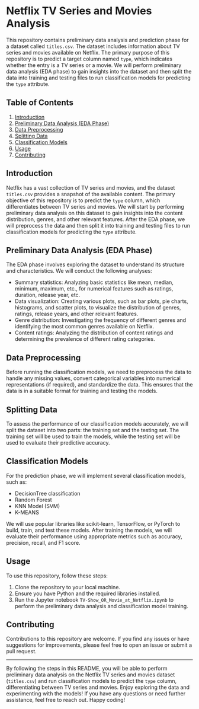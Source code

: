 # Netflix TV Series and Movies Analysis

This repository contains preliminary data analysis and prediction phase for a dataset called `titles.csv`. The dataset includes information about TV series and movies available on Netflix. The primary purpose of this repository is to predict a target column named `type`, which indicates whether the entry is a TV series or a movie. We will perform preliminary data analysis (EDA phase) to gain insights into the dataset and then split the data into training and testing files to run classification models for predicting the `type` attribute.

## Table of Contents

1. [Introduction](#introduction)
2. [Preliminary Data Analysis (EDA Phase)](#preliminary-data-analysis)
3. [Data Preprocessing](#data-preprocessing)
4. [Splitting Data](#splitting-data)
5. [Classification Models](#classification-models)
6. [Usage](#usage)
7. [Contributing](#contributing)

## Introduction

Netflix has a vast collection of TV series and movies, and the dataset `titles.csv` provides a snapshot of the available content. The primary objective of this repository is to predict the `type` column, which differentiates between TV series and movies. We will start by performing preliminary data analysis on this dataset to gain insights into the content distribution, genres, and other relevant features. After the EDA phase, we will preprocess the data and then split it into training and testing files to run classification models for predicting the `type` attribute.

## Preliminary Data Analysis (EDA Phase)

The EDA phase involves exploring the dataset to understand its structure and characteristics. We will conduct the following analyses:

- Summary statistics: Analyzing basic statistics like mean, median, minimum, maximum, etc., for numerical features such as ratings, duration, release year, etc.
- Data visualization: Creating various plots, such as bar plots, pie charts, histograms, and scatter plots, to visualize the distribution of genres, ratings, release years, and other relevant features.
- Genre distribution: Investigating the frequency of different genres and identifying the most common genres available on Netflix.
- Content ratings: Analyzing the distribution of content ratings and determining the prevalence of different rating categories.

## Data Preprocessing

Before running the classification models, we need to preprocess the data to handle any missing values, convert categorical variables into numerical representations (if required), and standardize the data. This ensures that the data is in a suitable format for training and testing the models.

## Splitting Data

To assess the performance of our classification models accurately, we will split the dataset into two parts: the training set and the testing set. The training set will be used to train the models, while the testing set will be used to evaluate their predictive accuracy.

## Classification Models

For the prediction phase, we will implement several classification models, such as:

- DecisionTree classification
- Random Forest
- KNN Model (SVM)
- K-MEANS

We will use popular libraries like scikit-learn, TensorFlow, or PyTorch to build, train, and test these models. After training the models, we will evaluate their performance using appropriate metrics such as accuracy, precision, recall, and F1 score.

## Usage

To use this repository, follow these steps:

1. Clone the repository to your local machine.
2. Ensure you have Python and the required libraries installed.
3. Run the Jupyter notebook `TV-Show_OR_Movie_at_Netflix.ipynb` to perform the preliminary data analysis and classification model training.

## Contributing

Contributions to this repository are welcome. If you find any issues or have suggestions for improvements, please feel free to open an issue or submit a pull request.


---
By following the steps in this README, you will be able to perform preliminary data analysis on the Netflix TV series and movies dataset (`titles.csv`) and run classification models to predict the `type` column, differentiating between TV series and movies. Enjoy exploring the data and experimenting with the models! If you have any questions or need further assistance, feel free to reach out. Happy coding!
